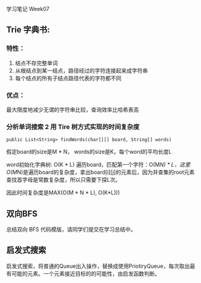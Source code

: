 学习笔记 Week07

## Trie 字典书:

### 特性：  
1. 结点不存完整单词
2. 从根结点到某一结点，路径经过的字符连接起来成字符串
3. 每个结点的所有子结点路径代表的字符都不同

### 优点： 
最大限度地减少无谓的字符串比较，查询效率比哈希表高


### 分析单词搜索 2 用 Tire 树方式实现的时间复杂度
`public List<String> findWords(char[][] board, String[] words)`

假定board的size是M * N， words的size是K，每个word的平均长度L

word初始化字典树: O(K * L)
遍历board，匹配第一个字符：O(M*N) * L，这里O(M*N)是遍历board的复杂度，拿出board[i][j]的元素后，因为并查集的root元素查找首字母是常数复杂度，所以只需要下探L次。

因此时间复杂度是MAX(O(M * N * L), O(K*L)))


## 双向BFS
总结双向 BFS 代码模版，请同学们提交在学习总结中。


## 启发式搜索
启发式搜索，将普通的Queue出入操作，替换成使用PriotiryQueue，每次取出最有可能的元素。一个元素接近目标的的可能性，由启发函数判断。
